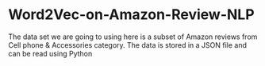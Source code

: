 # Word2Vec-on-Amazon-Review-NLP
The data set we are going to using here is a subset of Amazon reviews from Cell phone &amp; Accessories category. The data is stored in a JSON file and can be read using Python
